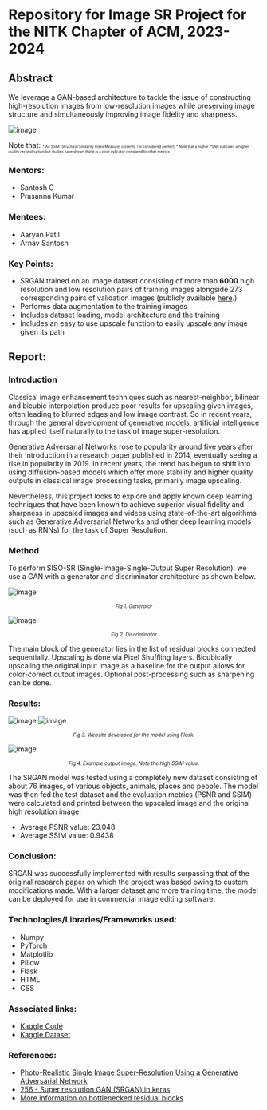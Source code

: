 # Repository for Image SR Project for the NITK Chapter of ACM, 2023-2024
## Abstract
We leverage a GAN-based architecture to tackle the issue of constructing high-resolution images from low-resolution images while preserving image structure and simultaneously improving image fidelity and sharpness.
<p align="center">
  
![image](https://github.com/doobiusP/Single_Image_Super_Resolution/assets/36434536/e1faf3e4-75c6-4127-8255-1d9c22719930?raw=True)

</p>
<p> Note that: 
  <span style="font-size:0.5em;">
  * An SSIM (Structural Similarity Index Measure) closer to 1 is considered perfect]
  * Note that a higher PSNR indicates a higher quality reconstruction but studies have shown that it is a poor indicator compared to other metrics
  </span>
</p>


### Mentors:
* Santosh C
* Prasanna Kumar
### Mentees:
* Aaryan Patil
* Arnav Santosh

### Key Points:
* SRGAN trained on an image dataset consisting of more than **6000** high resolution and low resolution pairs of training images alongside 273 corresponding pairs of validation images (publicly available <a href="https://www.kaggle.com/datasets/doobiusp/various-ordered-images-for-super-resolution-task">here</a>.)
* Performs data augmentation to the training images
* Includes dataset loading, model architecture and the training
* Includes an easy to use upscale function to easily upscale any image given its path

## Report:
### Introduction
Classical image enhancement techniques such as nearest-neighbor, bilinear and bicubic interpolation produce poor results for upscaling given images, often leading to blurred edges and low image contrast. So in recent years, through the general development of generative models, artificial intelligence has applied itself naturally to the task of image super-resolution. 

Generative Adversarial Networks rose to popularity around five years after their introduction in a research paper published in 2014, eventually seeing a rise in popularity in 2019. In recent years, the trend has begun to shift into using diffusion-based models which offer more stability and higher quality outputs in classical image processing tasks, primarily image upscaling. 

Nevertheless, this project looks to explore and apply known deep learning techniques that have been known to achieve superior visual fidelity and sharpness in upscaled images and videos using state-of-the-art algorithms such as Generative Adversarial Networks and other deep learning models (such as RNNs) for the task of Super Resolution.

### Method

To perform SISO-SR (Single-Image-Single-Output Super Resolution), we use a GAN with a generator and discriminator architecture as shown below.
<p align="center">
  
![image](https://github.com/doobiusP/Single_Image_Super_Resolution/assets/36434536/18949d5a-5ea8-4333-aa2f-2f36f4674803)

*<p align="center"><font size="-2"> Fig 1. Generator </font></p>*

![image](https://github.com/doobiusP/Single_Image_Super_Resolution/assets/36434536/e4a1128e-12bf-4c4f-b2d7-169b9969ef16)

*<p align="center"><font size="-2"> Fig 2. Discriminator</font></p>*
</p>

The main block of the generator lies in the list of residual blocks connected sequentially. Upscaling is done via Pixel Shuffling layers. Bicubically upscaling the original input image as a baseline for the output allows for color-correct output images. Optional post-processing such as sharpening can be done.

### Results:
<p align="center">
  
![image](https://github.com/doobiusP/Single_Image_Super_Resolution/assets/36434536/eb82c8e3-ebcf-4896-bc59-bff5dd6a3a4a)
![image](https://github.com/doobiusP/Single_Image_Super_Resolution/assets/36434536/8e11d509-4eed-4021-bc63-8d06c21da190)
*<p align="center"><font size="-2"> Fig 3. Website developed for the model using Flask.</font></p>*

![image](https://github.com/doobiusP/Single_Image_Super_Resolution/assets/36434536/67cdd0d3-2438-44a3-9b76-52b0c0de46e6?raw=True)
*<p align="center"><font size="-2"> Fig 4. Example output image. Note the high SSIM value.</font></p>*
</p>

The SRGAN model was tested using a completely new dataset consisting of about 76 images, of various objects, animals, places and people. The model was then fed the test dataset and the evaluation metrics (PSNR and SSIM) were calculated and printed between the upscaled image and the original high resolution image.
* Average PSNR value: 23.048
* Average SSIM value: 0.9438

### Conclusion:

SRGAN was successfully implemented with results surpassing that of the original research paper on which the project was based owing to custom modifications made. With a larger dataset and more training time, the model can be deployed for use in commercial image editing software.

### Technologies/Libraries/Frameworks used:
* Numpy
* PyTorch
* Matplotlib
* Pillow
* Flask
* HTML
* CSS

### Associated links:
* <a href="https://www.kaggle.com/code/doobiusp/srgan">Kaggle Code</a>
* <a href="https://www.kaggle.com/datasets/doobiusp/various-ordered-images-for-super-resolution-task">Kaggle Dataset </a>

### References:
* <a href="https://arxiv.org/abs/1609.04802">Photo-Realistic Single Image Super-Resolution Using a Generative Adversarial Network</a>
* <a href="https://youtu.be/1HqjPqNglPc?si=ezqEiYBfKW1Wtv_I">256 - Super resolution GAN (SRGAN) in keras </a>
* <a href="https://medium.com/@neetu.sigger/a-comprehensive-guide-to-understanding-and-implementing-bottleneck-residual-blocks-6b420706f66b">More information on bottlenecked residual blocks</a>

